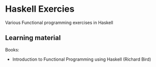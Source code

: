 # Haskell Exercies
Various Functional programming exercises in Haskell

## Learning material
Books:
 * Introduction to Functional Programming using Haskell (Richard Bird)
